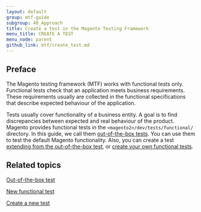 ```yaml
---
layout: default
group: mtf-guide
subgroup: 40_Approach
title: Create a test in the Magento Testing Framework
menu_title: CREATE A TEST
menu_node: parent
github_link: mtf/create_test.md
---
```


## Preface

The Magento testing framework (MTF) works with functional tests only. Functional tests check that an application meets business requirements. These requirements usually are collected in the functional specifications that describe expected behaviour of the application.

Tests usually cover functionality of a business entity. A goal is to find discrepancies between expected and real behaviour of the product.
Magento provides functional tests in the `<magento2>/dev/tests/functional/` directory. In this guide, we call them [out-of-the-box tests][]. You can use them to test the default Magento functionality. Also, you can create a test [extending from the out-of-the-box test][], or [create your own functional tests][].

## Related topics

[Out-of-the-box test][]

[New functional test][]

[Create a new test][]

<!-- LINK DEFINITIONS -->

[out-of-the-box tests]: {{site.gdeurl}}mtf/create_test/out-of-the-box.html
[Out-of-the-box test]: {{site.gdeurl}}mtf/create_test/out-of-the-box.html
[extending from the out-of-the-box test]: {{site.gdeurl}}mtf/create_test/new_test.html#extending-oob-test
[create your own functional tests]: {{site.gdeurl}}mtf/create_test/new_test.html#create-test
[New functional test]: {{site.gdeurl}}mtf/create_test/new_test.html
[Create a new test]: {{site.gdeurl}}mtf/create_test.html